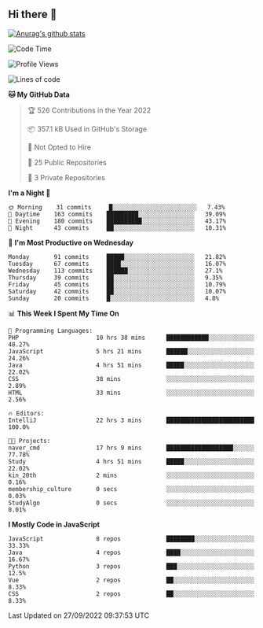## Hi there 👋

[![Anurag's github stats](https://github-readme-stats.vercel.app/api?username=Songwonseok)](https://github.com/anuraghazra/github-readme-stats)



<!--START_SECTION:waka-->
![Code Time](http://img.shields.io/badge/Code%20Time-1%2C783%20hrs%2053%20mins-blue)

![Profile Views](http://img.shields.io/badge/Profile%20Views-0-blue)

![Lines of code](https://img.shields.io/badge/From%20Hello%20World%20I%27ve%20Written-3%20Million%20lines%20of%20code-blue)

**🐱 My GitHub Data** 

> 🏆 526 Contributions in the Year 2022
 > 
> 📦 357.1 kB Used in GitHub's Storage 
 > 
> 🚫 Not Opted to Hire
 > 
> 📜 25 Public Repositories 
 > 
> 🔑 3 Private Repositories  
 > 
**I'm a Night 🦉** 

```text
🌞 Morning    31 commits     █░░░░░░░░░░░░░░░░░░░░░░░░   7.43% 
🌆 Daytime    163 commits    █████████░░░░░░░░░░░░░░░░   39.09% 
🌃 Evening    180 commits    ██████████░░░░░░░░░░░░░░░   43.17% 
🌙 Night      43 commits     ██░░░░░░░░░░░░░░░░░░░░░░░   10.31%

```
📅 **I'm Most Productive on Wednesday** 

```text
Monday       91 commits     █████░░░░░░░░░░░░░░░░░░░░   21.82% 
Tuesday      67 commits     ████░░░░░░░░░░░░░░░░░░░░░   16.07% 
Wednesday    113 commits    ██████░░░░░░░░░░░░░░░░░░░   27.1% 
Thursday     39 commits     ██░░░░░░░░░░░░░░░░░░░░░░░   9.35% 
Friday       45 commits     ██░░░░░░░░░░░░░░░░░░░░░░░   10.79% 
Saturday     42 commits     ██░░░░░░░░░░░░░░░░░░░░░░░   10.07% 
Sunday       20 commits     █░░░░░░░░░░░░░░░░░░░░░░░░   4.8%

```


📊 **This Week I Spent My Time On** 

```text
💬 Programming Languages: 
PHP                      10 hrs 38 mins      ████████████░░░░░░░░░░░░░   48.27% 
JavaScript               5 hrs 21 mins       ██████░░░░░░░░░░░░░░░░░░░   24.26% 
Java                     4 hrs 51 mins       █████░░░░░░░░░░░░░░░░░░░░   22.02% 
CSS                      38 mins             ░░░░░░░░░░░░░░░░░░░░░░░░░   2.89% 
HTML                     33 mins             ░░░░░░░░░░░░░░░░░░░░░░░░░   2.56%

🔥 Editors: 
IntelliJ                 22 hrs 3 mins       █████████████████████████   100.0%

🐱‍💻 Projects: 
naver_cmd                17 hrs 9 mins       ███████████████████░░░░░░   77.78% 
Study                    4 hrs 51 mins       █████░░░░░░░░░░░░░░░░░░░░   22.02% 
kin_20th                 2 mins              ░░░░░░░░░░░░░░░░░░░░░░░░░   0.16% 
membership_culture       0 secs              ░░░░░░░░░░░░░░░░░░░░░░░░░   0.03% 
StudyAlgo                0 secs              ░░░░░░░░░░░░░░░░░░░░░░░░░   0.01%

```

**I Mostly Code in JavaScript** 

```text
JavaScript               8 repos             ████████░░░░░░░░░░░░░░░░░   33.33% 
Java                     4 repos             ████░░░░░░░░░░░░░░░░░░░░░   16.67% 
Python                   3 repos             ███░░░░░░░░░░░░░░░░░░░░░░   12.5% 
Vue                      2 repos             ██░░░░░░░░░░░░░░░░░░░░░░░   8.33% 
CSS                      2 repos             ██░░░░░░░░░░░░░░░░░░░░░░░   8.33%

```



 Last Updated on 27/09/2022 09:37:53 UTC
<!--END_SECTION:waka-->
